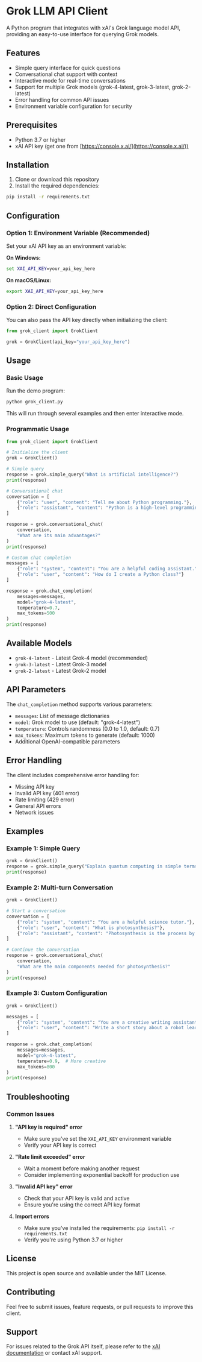 # Grok LLM API Client

A Python program that integrates with xAI's Grok language model API, providing an easy-to-use interface for querying Grok models.

## Features

- Simple query interface for quick questions
- Conversational chat support with context
- Interactive mode for real-time conversations
- Support for multiple Grok models (grok-4-latest, grok-3-latest, grok-2-latest)
- Error handling for common API issues
- Environment variable configuration for security

## Prerequisites

- Python 3.7 or higher
- xAI API key (get one from [https://console.x.ai/](https://console.x.ai/))

## Installation

1. Clone or download this repository
2. Install the required dependencies:

```bash
pip install -r requirements.txt
```

## Configuration

### Option 1: Environment Variable (Recommended)

Set your xAI API key as an environment variable:

**On Windows:**
```cmd
set XAI_API_KEY=your_api_key_here
```

**On macOS/Linux:**
```bash
export XAI_API_KEY=your_api_key_here
```

### Option 2: Direct Configuration

You can also pass the API key directly when initializing the client:

```python
from grok_client import GrokClient

grok = GrokClient(api_key="your_api_key_here")
```

## Usage

### Basic Usage

Run the demo program:

```bash
python grok_client.py
```

This will run through several examples and then enter interactive mode.

### Programmatic Usage

```python
from grok_client import GrokClient

# Initialize the client
grok = GrokClient()

# Simple query
response = grok.simple_query("What is artificial intelligence?")
print(response)

# Conversational chat
conversation = [
    {"role": "user", "content": "Tell me about Python programming."},
    {"role": "assistant", "content": "Python is a high-level programming language..."}
]

response = grok.conversational_chat(
    conversation, 
    "What are its main advantages?"
)
print(response)

# Custom chat completion
messages = [
    {"role": "system", "content": "You are a helpful coding assistant."},
    {"role": "user", "content": "How do I create a Python class?"}
]

response = grok.chat_completion(
    messages=messages,
    model="grok-4-latest",
    temperature=0.7,
    max_tokens=500
)
print(response)
```

## Available Models

- `grok-4-latest` - Latest Grok-4 model (recommended)
- `grok-3-latest` - Latest Grok-3 model
- `grok-2-latest` - Latest Grok-2 model

## API Parameters

The `chat_completion` method supports various parameters:

- `messages`: List of message dictionaries
- `model`: Grok model to use (default: "grok-4-latest")
- `temperature`: Controls randomness (0.0 to 1.0, default: 0.7)
- `max_tokens`: Maximum tokens to generate (default: 1000)
- Additional OpenAI-compatible parameters

## Error Handling

The client includes comprehensive error handling for:

- Missing API key
- Invalid API key (401 error)
- Rate limiting (429 error)
- General API errors
- Network issues

## Examples

### Example 1: Simple Query
```python
grok = GrokClient()
response = grok.simple_query("Explain quantum computing in simple terms")
print(response)
```

### Example 2: Multi-turn Conversation
```python
grok = GrokClient()

# Start a conversation
conversation = [
    {"role": "system", "content": "You are a helpful science tutor."},
    {"role": "user", "content": "What is photosynthesis?"},
    {"role": "assistant", "content": "Photosynthesis is the process by which plants..."}
]

# Continue the conversation
response = grok.conversational_chat(
    conversation, 
    "What are the main components needed for photosynthesis?"
)
print(response)
```

### Example 3: Custom Configuration
```python
grok = GrokClient()

messages = [
    {"role": "system", "content": "You are a creative writing assistant."},
    {"role": "user", "content": "Write a short story about a robot learning to paint."}
]

response = grok.chat_completion(
    messages=messages,
    model="grok-4-latest",
    temperature=0.9,  # More creative
    max_tokens=800
)
print(response)
```

## Troubleshooting

### Common Issues

1. **"API key is required" error**
   - Make sure you've set the `XAI_API_KEY` environment variable
   - Verify your API key is correct

2. **"Rate limit exceeded" error**
   - Wait a moment before making another request
   - Consider implementing exponential backoff for production use

3. **"Invalid API key" error**
   - Check that your API key is valid and active
   - Ensure you're using the correct API key format

4. **Import errors**
   - Make sure you've installed the requirements: `pip install -r requirements.txt`
   - Verify you're using Python 3.7 or higher

## License

This project is open source and available under the MIT License.

## Contributing

Feel free to submit issues, feature requests, or pull requests to improve this client.

## Support

For issues related to the Grok API itself, please refer to the [xAI documentation](https://docs.x.ai/) or contact xAI support.
